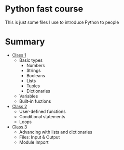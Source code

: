 # Python fast course
This is just some files I use to introduce Python to people

# Summary
 - [Class 1](notebooks/classes/class-1.ipynb)
   - Basic types
     - Numbers
     - Strings
     - Booleans
     - Lists
     - Tuples
     - Dictionaries 
   - Variables
   - Built-in fuctions
 - [Class 2](notebooks/classes/class-2.ipynb)
   - User-defined functions
   - Conditional statements
   - Loops
 - [Class 3](notebooks/classes/class-3.ipynb)
   - Advancing with lists and dictionaries
   - Files: Input & Output
   - Module Import
